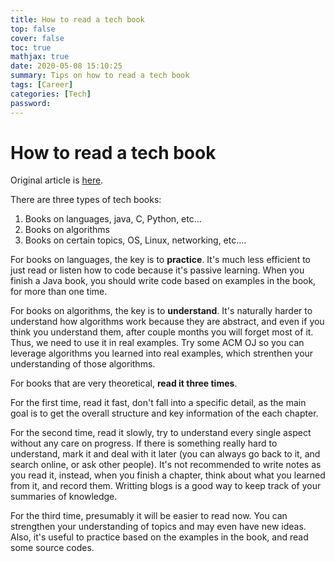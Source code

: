 ```yaml
---
title: How to read a tech book
top: false
cover: false
toc: true
mathjax: true
date: 2020-05-08 15:10:25
summary: Tips on how to read a tech book
tags: [Career]
categories: [Tech]
password:
---
```



# How to read a tech book
<!--more-->
Original article is [here](https://www.cnblogs.com/yudao/p/4391194.html).

There are three types of tech books:  

1. Books on languages, java, C, Python, etc...
2. Books on algorithms
3. Books on certain topics, OS, Linux, networking, etc....


For books on languages, the key is to **practice**. It's much less efficient to just read or listen how to code because it's passive learning. When you finish a Java book, you should write code based on examples in the book, for more than one time.

For books on algorithms, the key is to **understand**. It's naturally harder to understand how algorithms work because they are abstract, and even if you think you understand them, after couple months you will forget most of it. Thus, we need to use it in real examples. Try some ACM OJ so you can leverage algorithms you learned into real examples, which strenthen your understanding of those algorithms.

For books that are very theoretical, **read it three times**. 

For the first time, read it fast, don't fall into a specific detail, as the main goal is to get the overall structure and key information of the each chapter.

For the second time, read it slowly, try to understand every single aspect without any care on progress. If there is something really hard to understand, mark it and deal with it later (you can always go back to it, and search online, or ask other people). It's not recommended to write notes as you read it, instead, when you finish a chapter, think about what you learned from it, and record them. Writting blogs is a good way to keep track of your summaries of knowledge.

For the third time, presumably it will be easier to read now. You can strengthen your understanding of topics and may even have new ideas. Also, it's useful to practice based on the examples in the book, and read some source codes.
